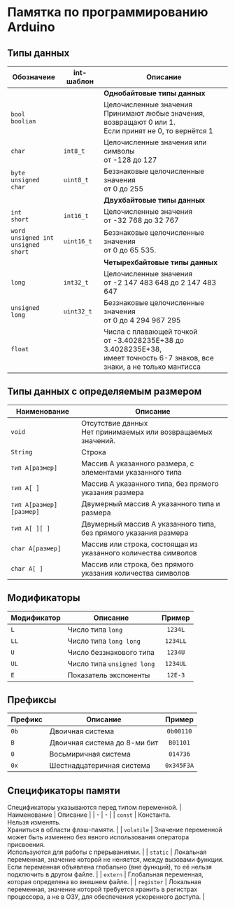 # Памятка по программированию Arduino

## Типы данных

| Обозначеие | int-шаблон | Описание |
| - | - | - |
|  |  | **Однобайтовые типы данных** |
| `bool`<br>`boolian` |  | Целочисленные значения<br>Принимают любые значения, возвращают 0 или 1.<br>Если принят не 0, то вернётся 1 |
| `char` | `int8_t` | Целочисленные значения или символы<br>от -128 до 127 |
| `byte`<br>`unsigned char` | `uint8_t` | Беззнаковые целочисленные значения<br>от 0 до 255 |
|  |  | **Двухбайтовые типы данных** |
| `int`<br>`short` | `int16_t` | Целочисленные значения<br>от -32 768 до 32 767 |
| `word`<br>`unsigned int`<br>`unsigned short` | `uint16_t` | Беззнаковые целочисленные значения<br>от 0 до 65 535. |
|  |  | **Четырехбайтовые типы данных** |
| `long` | `int32_t` | Целочисленные значения<br>от -2 147 483 648 до 2 147 483 647 |
| `unsigned long` | `uint32_t` | Беззнаковые целочисленные значения<br>от 0 до 4 294 967 295 |
| `float` |  | Числа с плавающей точкой<br>от -3.4028235E+38 до 3.4028235E+38,<br>имеет точность 6-7 знаков, все знаки, а не только мантисса |


## Типы данных с определяемым размером

| Наименование | Описание |
| - | - |
| `void` | Отсутствие данных<br>Нет принимаемых или возвращаемых значений. |
| `String` | Строка |
| `тип A[размер]` | Массив A указанного размера, с элементами указанного типа |
| `тип A[ ]` | Массив А указанного типа, без прямого указания размера |
| `тип A[размер][размер]` | Двумерный массив А указанного типа и размера |
| `тип A[ ][ ]` | Двумерный массив А указанного типа, без прямого указания размера |
| `char A[размер]` | Массив или строка, состоящая из указанного количества символов |
| `char A[ ]` | Массив или строка, без прямого указания количества символов |

## Модификаторы

| Модификатор | Описание | Пример |
| - | - | :-: |
| `L` | Число типа `long` | `1234L` |
| `LL` | Число типа `long long` | `1234LL` |
| `U` | Число беззнакового типа | `1234U` |
| `UL` | Число типа `unsigned long` | `1234UL` |
| `E` | Показатель экспоненты | `12E-3` |

## Префиксы

| Префикс | Описание | Пример |
| - | - | :-: |
| `0b` | Двоичная система | `0b00110` |
| `B` | Двоичная система до 8-ми бит | `B01101` |
| `0` | Восьмиричная система | `014736` |
| `0x` | Шестнадцатеричная система | `0x345F3A` |

## Спецификаторы памяти
Спецификаторы указываются перед типом переменной.
| Наименование | Описание |
| - | - |
| `const` | Константа.<br>Нельзя изменять.<br>Храниться в области флэш-памяти. |
| `volatile` | Значение переменной может быть изменено без явного использования оператора присвоения.<br>Используются для работы с прерываниями.  |
| `static` | Локальная переменная, значение которой не неняется, между вызовами функции.<br>Если переменная объявлена глобально (вне функций), то её нельзя подключить в другом файле.  |
| `extern` | Глобальная переменная, которая определена во внешнем файле. |
| `register` | Локальная переменная, значение которой требуется хранить в регистрах процессора, а не в ОЗУ, для обеспечения ускоренного доступа. |

